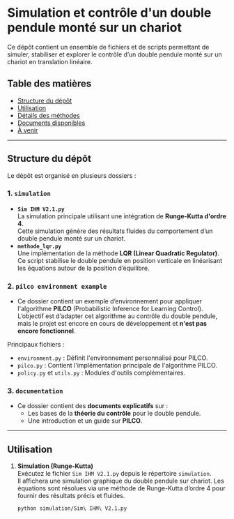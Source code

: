 # Simulation et contrôle d'un double pendule monté sur un chariot

Ce dépôt contient un ensemble de fichiers et de scripts permettant de simuler, stabiliser et explorer le contrôle d’un double pendule monté sur un chariot en translation linéaire. 

## Table des matières
- [Structure du dépôt](#structure-du-dépôt)
- [Utilisation](#utilisation)
- [Détails des méthodes](#détails-des-méthodes)
- [Documents disponibles](#documents-disponibles)
- [À venir](#à-venir)

---

## Structure du dépôt

Le dépôt est organisé en plusieurs dossiers :

### 1. **`simulation`**
   - **`Sim IHM V2.1.py`**  
     La simulation principale utilisant une intégration de **Runge-Kutta d'ordre 4**.  
     Cette simulation génère des résultats fluides du comportement d’un double pendule monté sur un chariot.
   - **`methode_lqr.py`**  
     Une implémentation de la méthode **LQR (Linear Quadratic Regulator)**.  
     Ce script stabilise le double pendule en position verticale en linéarisant les équations autour de la position d’équilibre.

### 2. **`pilco environment example`**
   - Ce dossier contient un exemple d’environnement pour appliquer l'algorithme **PILCO** (Probabilistic Inference for Learning Control).  
     L’objectif est d’adapter cet algorithme au contrôle du double pendule, mais le projet est encore en cours de développement et **n'est pas encore fonctionnel**.

   Principaux fichiers :
   - `environment.py` : Définit l'environnement personnalisé pour PILCO.
   - `pilco.py` : Contient l'implémentation principale de l'algorithme PILCO.
   - `policy.py` et `utils.py` : Modules d'outils complémentaires.

### 3. **`documentation`**
   - Ce dossier contient des **documents explicatifs** sur :
     - Les bases de la **théorie du contrôle** pour le double pendule.
     - Une introduction et un guide sur **PILCO**.

---

## Utilisation

1. **Simulation (Runge-Kutta)**  
   Exécutez le fichier `Sim IHM V2.1.py` depuis le répertoire `simulation`.  
   Il affichera une simulation graphique du double pendule sur chariot. Les équations sont résolues via une méthode de Runge-Kutta d’ordre 4 pour fournir des résultats précis et fluides.

   ```bash
   python simulation/Sim\ IHM\ V2.1.py
